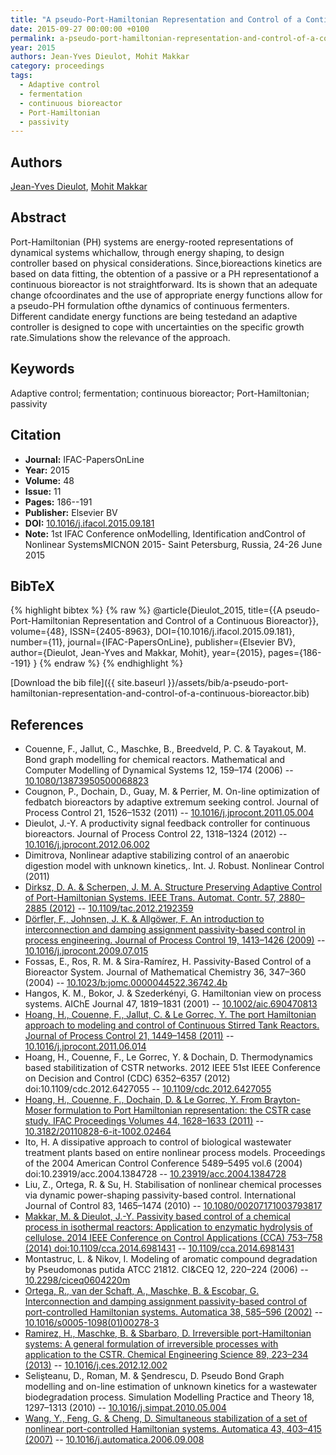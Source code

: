 ```yaml
---
title: "A pseudo-Port-Hamiltonian Representation and Control of a Continuous Bioreactor"
date: 2015-09-27 00:00:00 +0100
permalink: a-pseudo-port-hamiltonian-representation-and-control-of-a-continuous-bioreactor
year: 2015
authors: Jean-Yves Dieulot, Mohit Makkar
category: proceedings
tags:
  - Adaptive control
  - fermentation
  - continuous bioreactor
  - Port-Hamiltonian
  - passivity
---
```

 
## Authors
[Jean-Yves Dieulot](authors/jean-yves-dieulot), [Mohit Makkar](authors/mohit-makka)
 
## Abstract
Port-Hamiltonian (PH) systems are energy-rooted representations of dynamical systems whichallow, through energy shaping, to design controller based on physical considerations. Since,bioreactions kinetics are based on data fitting, the obtention of a passive or a PH representationof a continuous bioreactor is not straightforward. Its is shown that an adequate change ofcoordinates and the use of appropriate energy functions allow for a pseudo-PH formulation ofthe dynamics of continuous fermenters. Different candidate energy functions are being testedand an adaptive controller is designed to cope with uncertainties on the specific growth rate.Simulations show the relevance of the approach.
 
## Keywords
Adaptive control; fermentation; continuous bioreactor; Port-Hamiltonian; passivity
 
## Citation
- **Journal:** IFAC-PapersOnLine
- **Year:** 2015
- **Volume:** 48
- **Issue:** 11
- **Pages:** 186--191
- **Publisher:** Elsevier BV
- **DOI:** [10.1016/j.ifacol.2015.09.181](https://doi.org/10.1016/j.ifacol.2015.09.181)
- **Note:** 1st IFAC Conference onModelling, Identification andControl of Nonlinear SystemsMICNON 2015- Saint Petersburg, Russia, 24-26 June 2015
 
## BibTeX
{% highlight bibtex %}
{% raw %}
@article{Dieulot_2015,
  title={{A pseudo-Port-Hamiltonian Representation and Control of a Continuous Bioreactor}},
  volume={48},
  ISSN={2405-8963},
  DOI={10.1016/j.ifacol.2015.09.181},
  number={11},
  journal={IFAC-PapersOnLine},
  publisher={Elsevier BV},
  author={Dieulot, Jean-Yves and Makkar, Mohit},
  year={2015},
  pages={186--191}
}
{% endraw %}
{% endhighlight %}
 
[Download the bib file]({{ site.baseurl }}/assets/bib/a-pseudo-port-hamiltonian-representation-and-control-of-a-continuous-bioreactor.bib)
 
## References
- Couenne, F., Jallut, C., Maschke, B., Breedveld, P. C. & Tayakout, M. Bond graph modelling for chemical reactors. Mathematical and Computer Modelling of Dynamical Systems 12, 159–174 (2006) -- [10.1080/13873950500068823](https://doi.org/10.1080/13873950500068823)
- Cougnon, P., Dochain, D., Guay, M. & Perrier, M. On-line optimization of fedbatch bioreactors by adaptive extremum seeking control. Journal of Process Control 21, 1526–1532 (2011) -- [10.1016/j.jprocont.2011.05.004](https://doi.org/10.1016/j.jprocont.2011.05.004)
- Dieulot, J.-Y. A productivity signal feedback controller for continuous bioreactors. Journal of Process Control 22, 1318–1324 (2012) -- [10.1016/j.jprocont.2012.06.002](https://doi.org/10.1016/j.jprocont.2012.06.002)
- Dimitrova, Nonlinear adaptive stabilizing control of an anaerobic digestion model with unknown kinetics,. Int. J. Robust. Nonlinear Control (2011)
- [Dirksz, D. A. & Scherpen, J. M. A. Structure Preserving Adaptive Control of Port-Hamiltonian Systems. IEEE Trans. Automat. Contr. 57, 2880–2885 (2012)](structure-preserving-adaptive-control-of-port-hamiltonian-systems) -- [10.1109/tac.2012.2192359](https://doi.org/10.1109/tac.2012.2192359)
- [Dörfler, F., Johnsen, J. K. & Allgöwer, F. An introduction to interconnection and damping assignment passivity-based control in process engineering. Journal of Process Control 19, 1413–1426 (2009)](an-introduction-to-interconnection-and-damping-assignment-passivity-based-control-in-process-engineering) -- [10.1016/j.jprocont.2009.07.015](https://doi.org/10.1016/j.jprocont.2009.07.015)
- Fossas, E., Ros, R. M. & Sira-Ramírez, H. Passivity-Based Control of a Bioreactor System. Journal of Mathematical Chemistry 36, 347–360 (2004) -- [10.1023/b:jomc.0000044522.36742.4b](https://doi.org/10.1023/b:jomc.0000044522.36742.4b)
- Hangos, K. M., Bokor, J. & Szederkényi, G. Hamiltonian view on process systems. AIChE Journal 47, 1819–1831 (2001) -- [10.1002/aic.690470813](https://doi.org/10.1002/aic.690470813)
- [Hoang, H., Couenne, F., Jallut, C. & Le Gorrec, Y. The port Hamiltonian approach to modeling and control of Continuous Stirred Tank Reactors. Journal of Process Control 21, 1449–1458 (2011)](the-port-hamiltonian-approach-to-modeling-and-control-of-continuous-stirred-tank-reactors) -- [10.1016/j.jprocont.2011.06.014](https://doi.org/10.1016/j.jprocont.2011.06.014)
- Hoang, H., Couenne, F., Le Gorrec, Y. & Dochain, D. Thermodynamics based stabilitization of CSTR networks. 2012 IEEE 51st IEEE Conference on Decision and Control (CDC) 6352–6357 (2012) doi:10.1109/cdc.2012.6427055 -- [10.1109/cdc.2012.6427055](https://doi.org/10.1109/cdc.2012.6427055)
- [Hoang, H., Couenne, F., Dochain, D. & Le Gorrec, Y. From Brayton-Moser formulation to Port Hamiltonian representation: the CSTR case study. IFAC Proceedings Volumes 44, 1628–1633 (2011)](from-brayton-moser-formulation-to-port-hamiltonian-representation-the-cstr-case-study) -- [10.3182/20110828-6-it-1002.02464](https://doi.org/10.3182/20110828-6-it-1002.02464)
- Ito, H. A dissipative approach to control of biological wastewater treatment plants based on entire nonlinear process models. Proceedings of the 2004 American Control Conference 5489–5495 vol.6 (2004) doi:10.23919/acc.2004.1384728 -- [10.23919/acc.2004.1384728](https://doi.org/10.23919/acc.2004.1384728)
- Liu, Z., Ortega, R. & Su, H. Stabilisation of nonlinear chemical processes via dynamic power-shaping passivity-based control. International Journal of Control 83, 1465–1474 (2010) -- [10.1080/00207171003793817](https://doi.org/10.1080/00207171003793817)
- [Makkar, M. & Dieulot, J.-Y. Passivity based control of a chemical process in isothermal reactors: Application to enzymatic hydrolysis of cellulose. 2014 IEEE Conference on Control Applications (CCA) 753–758 (2014) doi:10.1109/cca.2014.6981431](passivity-based-control-of-a-chemical-process-in-isothermal-reactors-application-to-enzymatic-hydrolysis-of-cellulose) -- [10.1109/cca.2014.6981431](https://doi.org/10.1109/cca.2014.6981431)
- Montastruc, L. & Nikov, I. Modeling of aromatic compound degradation by Pseudomonas putida ATCC 21812. CI&amp;CEQ 12, 220–224 (2006) -- [10.2298/ciceq0604220m](https://doi.org/10.2298/ciceq0604220m)
- [Ortega, R., van der Schaft, A., Maschke, B. & Escobar, G. Interconnection and damping assignment passivity-based control of port-controlled Hamiltonian systems. Automatica 38, 585–596 (2002)](interconnection-and-damping-assignment-passivity-based-control-of-port-controlled-hamiltonian-systems) -- [10.1016/s0005-1098(01)00278-3](https://doi.org/10.1016/s0005-1098(01)00278-3)
- [Ramirez, H., Maschke, B. & Sbarbaro, D. Irreversible port-Hamiltonian systems: A general formulation of irreversible processes with application to the CSTR. Chemical Engineering Science 89, 223–234 (2013)](irreversible-port-hamiltonian-systems-a-general-formulation-of-irreversible-processes-with-application-to-the-cstr) -- [10.1016/j.ces.2012.12.002](https://doi.org/10.1016/j.ces.2012.12.002)
- Selişteanu, D., Roman, M. & Şendrescu, D. Pseudo Bond Graph modelling and on-line estimation of unknown kinetics for a wastewater biodegradation process. Simulation Modelling Practice and Theory 18, 1297–1313 (2010) -- [10.1016/j.simpat.2010.05.004](https://doi.org/10.1016/j.simpat.2010.05.004)
- [Wang, Y., Feng, G. & Cheng, D. Simultaneous stabilization of a set of nonlinear port-controlled Hamiltonian systems. Automatica 43, 403–415 (2007)](simultaneous-stabilization-of-a-set-of-nonlinear-port-controlled-hamiltonian-systems) -- [10.1016/j.automatica.2006.09.008](https://doi.org/10.1016/j.automatica.2006.09.008)


